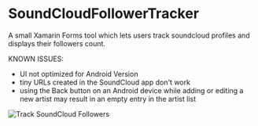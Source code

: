 # SoundCloudFollowerTracker
A small Xamarin Forms tool which lets users track soundcloud profiles and displays their followers count.

KNOWN ISSUES:
- UI not optimized for Android Version
- tiny URLs created in the SoundCloud app don't work
- using the Back button on an Android device while adding or editing a new artist may result in an empty entry in the artist list

![Track SoundCloud Followers](https://user-images.githubusercontent.com/86891215/164284386-801a1136-02e2-4eb3-9ef3-7ae4833cda24.jpg)
